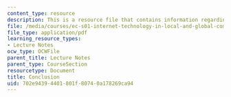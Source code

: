 ```yaml
---
content_type: resource
description: This is a resource file that contains information regarding conclusion.
file: /media/courses/ec-s01-internet-technology-in-local-and-global-communities-spring-2005-summer-2005/702e94394401801f80740a178269ca94_MITEC_S01S05_lec14_conclu.pdf
file_type: application/pdf
learning_resource_types:
- Lecture Notes
ocw_type: OCWFile
parent_title: Lecture Notes
parent_type: CourseSection
resourcetype: Document
title: Conclusion
uid: 702e9439-4401-801f-8074-0a178269ca94
---
```


